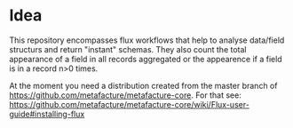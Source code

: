 # Idea

This repository encompasses flux workflows that help to analyse data/field structurs and return "instant" schemas.
They also count the total appearance of a field in all records aggregated or the appearence if a field is in a record n>0 times.

At the moment you need a distribution created from the master branch of <https://github.com/metafacture/metafacture-core>. For that see:  <https://github.com/metafacture/metafacture-core/wiki/Flux-user-guide#installing-flux>

